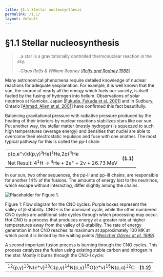 ```yaml
---
title: §1.1 Stellar nucleosynthesis
permalink: /1.1/
layout: default
---
```


# §1.1 Stellar nucleosynthesis

<blockquote>
<p>…a star is a gravitationally controlled thermonuclear reaction in the sky.
</p>
<footer>-
<cite>Claus Rolfs &amp; William Rodney [<a href="../bibliography/#rolfs">Rolfs
and Rodney 1988</a>]</cite></footer>
</blockquote>

Many astronomical phenomena require detailed knowledge of nuclear reactions
for adequate γexplanation. For example, it is well known that the sun, the
source of nearly all the energy which fuels our society, is itself fueled by
the fusing of hydrogen into helium. Observations of solar neutrinos at
Kamioka, Japan
[<a href="../bibliography/#fukuda">Fukuda, Fukuda et al. 2001</a>] and in
Sudbury, Ontario
[<a href="../bibliography/#ahmed">Ahmad, Allen et al. 2001</a>] have confirmed
this fact beautifully.

Balancing gravitational pressure with radiative pressure produced by the
heating of their interiors by nuclear reactions stabilizes stars like our sun.
Put another way, the stellar matter (mostly hydrogen) is squeezed to such high
temperatures (average energy) and densities that nuclei are able to overcome
their electrostatic repulsion and fuse with one another. The most typical
pathway for this is called the pp-I chain:

<table class="equation">
	<tr>
		<td>p(p,e<sup>+</sup>ν)d(p,γ)³He(³He,2p)<sup>4</sup>He</td>
		<th rowspan="2">(1.1)</th>
	</tr>
	<tr>
		<td>Net Result: 4<sup>1</sup>H → <sup>4</sup>He + 2e<sup>+</sup> + 2ν
			+ 26.73 MeV</td>
	</tr>
</table>

In our sun, two other sequences, the pp-II and pp-III chains, are responsible
for another 14% of the fusions. The amounts of energy lost to the neutrinos,
which escape without interacting, differ slightly among the chains.

<div class="figure" id="figure-1">
	<img src="../images/figure-1-cno.png" alt="Placeholder for Figure 1."/>
	<div class="caption">
		<p>Figure 1: Flow diagram for the CNO cycles. Purple boxes represent
			the valley of β-stability. CNO-I is the dominant cycle, while the 
			other numbered CNO cycles are additional side cycles through which
			processing may occur. Hot CNO is a process that produces energy at
			a greater rate at higher temperatures away from the valley of
			β-stability. The rate of energy generation in hot CNO reaches its
			maximum at approximately 100 MK at which point it is limited by
			the	waiting points
			<cite>[<a href="../bibliography/#weischer">Weischer Görres at al.
				1999</a>]</cite>.</p>
	</div>
</div>

A second important fusion process is burning through the CNO cycles. This
process catalyzes the fusion using existing stable carbon and nitrogen in the
star. Mostly it burns through the CNO-I cycle:

<table class="equation">
	<tr>
		<td><sup>12</sup>(p,γ)<sup>13</sup>N(e<sup>+</sup>ν)<sup>13</sup>C(p,γ)<sup>14</sup>N(p,γ)<sup>15</sup>O(e<sup>+</sup>ν)<sup>15</sup>N(p,α)<sup>12</sup>C</td>
		<th rowspan="2">(1.2)</th>
	</tr>
</table>
